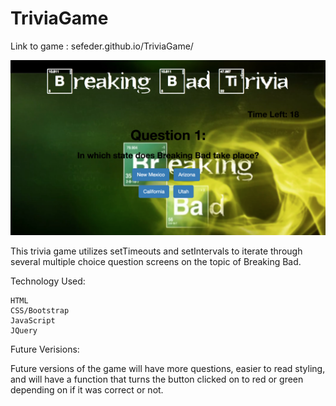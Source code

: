 # TriviaGame

Link to game : sefeder.github.io/TriviaGame/

![Screen Shot of Breaking Bad Trivia](assets/images/BBScreenShot.png)

This trivia game utilizes setTimeouts and setIntervals to iterate through several multiple choice question screens on the topic of Breaking Bad.

Technology Used:

    HTML
    CSS/Bootstrap
    JavaScript
    JQuery

Future Verisions:

Future versions of the game will have more questions, easier to read styling, and will have a function that turns the button clicked on to red or green depending on if it was correct or not.
